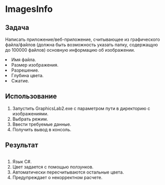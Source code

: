 <body class="stackedit">
  <div class="stackedit__html"><h1 id="colorsconverter">ImagesInfo</h1>
<h2 id="Task">Задача</h2>
<p>Написать  приложение/веб-приложение,  считывающее  из  графического файла/файлов (должна быть возможность указать папку, содержащую до 100000 файлов) основную информацию об изображении.</p>
<li>Имя файла.</li>
<li>Размер изображения.</li>
<li>Разрешение.</li>
<li>Глубина цвета.</li>
<li>Сжатие.</li>
<h2 id="Install">Использование</h2>
<p>
<ol>
<li>Запустить GraphicsLab2.exe с параметром пути в директорию с изображениями.</li>
<li>Выбрать режим.</li>
<li>Ввести требуемые данные.</li>
<li>Получить вывод в консоль.</li>
</ol>
</p>
<h2 id="Result">Результат</h2>
<p><img src="https://i.ibb.co/ZXD5TLX/image.png" alt=""></p>
<ol>
<li>Язык C#.</li>
<li>Цвет задается с помощью ползунков.</li>
<li>Автоматически пересчитываются остальные цвета.</li>
<li>Предупреждает о некорректном расчете.</li>
</ol>
</div>
